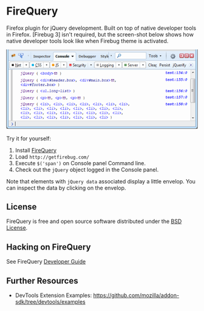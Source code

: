 FireQuery
=========

Firefox plugin for jQuery development. Built on top of native
developer tools in Firefox. [Firebug 3] isn't required, but the
screen-shot below shows how native developer tools look like
when Firebug theme is activated.

![](https://raw.githubusercontent.com/firebug/firequery/master/docs/images/console.png)

Try it for yourself:

1. Install [FireQuery](https://github.com/firebug/firequery/releases)
2. Load `http://getfirebug.com/`
3. Execute `$('span')` on Console panel Command line.
4. Check out the `jQuery` object logged in the Console panel.

Note that elements with `jQuery data` associated display a little envelop.
You can inspect the data by clicking on the envelop.

License
-------
FireQuery is free and open source software distributed under the
[BSD License](https://github.com/firebug/firequery/blob/master/license.txt).

Hacking on FireQuery
--------------------
See FireQuery [Developer Guide](https://github.com/firebug/firequery/wiki/Developer-Guide)

Further Resources
-----------------
* DevTools Extension Examples: https://github.com/mozilla/addon-sdk/tree/devtools/examples
